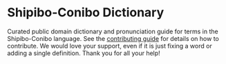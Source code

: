 
# Shipibo-Conibo Dictionary

Curated public domain dictionary and pronunciation guide for terms in the Shipibo-Conibo language. See the [contributing guide](https://github.com/drumworkteam/term/blob/make/.github/contributing.md) for details on how to contribute. We would love your support, even if it is just fixing a word or adding a single definition. Thank you for all your help!